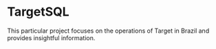 # TargetSQL
This particular project focuses on the operations of Target in Brazil and provides insightful information.
